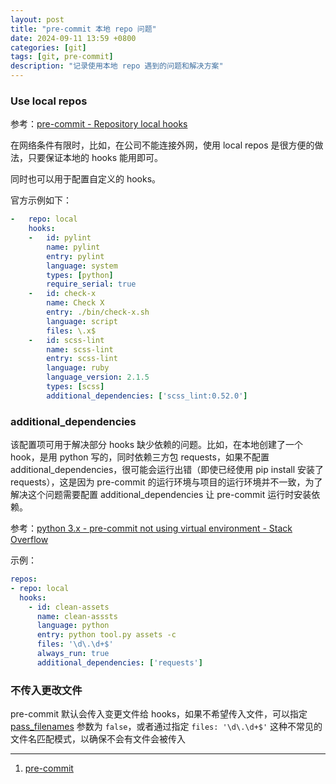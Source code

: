 ```yaml
---
layout: post
title: "pre-commit 本地 repo 问题"
date: 2024-09-11 13:59 +0800
categories: [git]
tags: [git, pre-commit]
description: "记录使用本地 repo 遇到的问题和解决方案"
---
```




### Use local repos

参考：[pre-commit - Repository local hooks](https://pre-commit.com/#repository-local-hooks)

在网络条件有限时，比如，在公司不能连接外网，使用 local repos 是很方便的做法，只要保证本地的 hooks 能用即可。

同时也可以用于配置自定义的 hooks。

官方示例如下：

```yaml
-   repo: local
    hooks:
    -   id: pylint
        name: pylint
        entry: pylint
        language: system
        types: [python]
        require_serial: true
    -   id: check-x
        name: Check X
        entry: ./bin/check-x.sh
        language: script
        files: \.x$
    -   id: scss-lint
        name: scss-lint
        entry: scss-lint
        language: ruby
        language_version: 2.1.5
        types: [scss]
        additional_dependencies: ['scss_lint:0.52.0']
```



### additional_dependencies

该配置项可用于解决部分 hooks 缺少依赖的问题。比如，在本地创建了一个 hook，是用 python 写的，同时依赖三方包 requests，如果不配置 additional_dependencies，很可能会运行出错（即使已经使用 pip install 安装了 requests），这是因为 pre-commit 的运行环境与项目的运行环境并不一致，为了解决这个问题需要配置 additional_dependencies 让 pre-commit 运行时安装依赖。

参考：[python 3.x - pre-commit not using virtual environment - Stack Overflow](https://stackoverflow.com/questions/70778806/pre-commit-not-using-virtual-environment)

示例：

```yaml
repos:
- repo: local
  hooks:
    - id: clean-assets
      name: clean-asssts
      language: python
      entry: python tool.py assets -c
      files: '\d\.\d+$'
      always_run: true
      additional_dependencies: ['requests']
```



### 不传入更改文件

pre-commit 默认会传入变更文件给 hooks，如果不希望传入文件，可以指定 [pass_filenames](https://pre-commit.com/#hooks-pass_filenames) 参数为 `false`，或者通过指定 `files: '\d\.\d+$'` 这种不常见的文件名匹配模式，以确保不会有文件会被传入



---

1. [pre-commit](https://pre-commit.com/)
